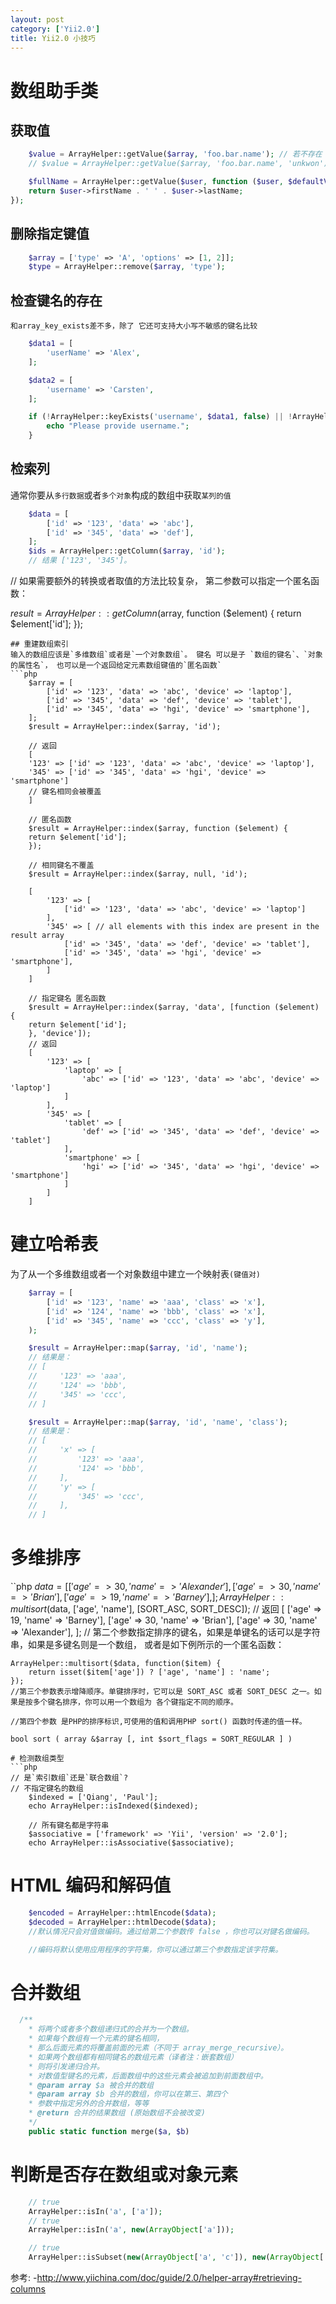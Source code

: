 ```yaml
---
layout: post
category: ['Yii2.0']
title: Yii2.0 小技巧
---
```


# 数组助手类

## 获取值
```php
	$value = ArrayHelper::getValue($array, 'foo.bar.name'); // 若不存在 默认返回 null
	// $value = ArrayHelper::getValue($array, 'foo.bar.name', 'unkwon');

	$fullName = ArrayHelper::getValue($user, function ($user, $defaultValue) {
    return $user->firstName . ' ' . $user->lastName;
});
```
## 删除指定键值
```php
	$array = ['type' => 'A', 'options' => [1, 2]];
	$type = ArrayHelper::remove($array, 'type');
```

## 检查键名的存在
`和array_key_exists差不多，除了 它还可支持大小写不敏感的键名比较`

```php
	$data1 = [
	    'userName' => 'Alex',
	];

	$data2 = [
	    'username' => 'Carsten',
	];

	if (!ArrayHelper::keyExists('username', $data1, false) || !ArrayHelper::keyExists('username', $data2, false)) {
	    echo "Please provide username.";
	}
```
## 检索列
通常你要从`多行数据`或者`多个对象`构成的数组中获取`某列的值`
```php
	$data = [
	    ['id' => '123', 'data' => 'abc'],
	    ['id' => '345', 'data' => 'def'],
	];
	$ids = ArrayHelper::getColumn($array, 'id');
	// 结果 ['123', '345']。
```

// 如果需要额外的转换或者取值的方法比较复杂， 第二参数可以指定一个匿名函数：

$result = ArrayHelper::getColumn($array, function ($element) {
    return $element['id'];
});
```
## 重建数组索引
输入的数组应该是`多维数组`或者是`一个对象数组`。 键名 可以是子 `数组的键名`、`对象的属性名`， 也可以是一个返回给定元素数组键值的`匿名函数`
```php
	$array = [
	    ['id' => '123', 'data' => 'abc', 'device' => 'laptop'],
	    ['id' => '345', 'data' => 'def', 'device' => 'tablet'],
	    ['id' => '345', 'data' => 'hgi', 'device' => 'smartphone'],
	];
	$result = ArrayHelper::index($array, 'id');

	// 返回
	[
    '123' => ['id' => '123', 'data' => 'abc', 'device' => 'laptop'],
    '345' => ['id' => '345', 'data' => 'hgi', 'device' => 'smartphone']
    // 键名相同会被覆盖
	]

	// 匿名函数
	$result = ArrayHelper::index($array, function ($element) {
    return $element['id'];
	});

	// 相同键名不覆盖
	$result = ArrayHelper::index($array, null, 'id');

	[
	    '123' => [
	        ['id' => '123', 'data' => 'abc', 'device' => 'laptop']
	    ],
	    '345' => [ // all elements with this index are present in the result array
	        ['id' => '345', 'data' => 'def', 'device' => 'tablet'],
	        ['id' => '345', 'data' => 'hgi', 'device' => 'smartphone'],
	    ]
	]

	// 指定键名 匿名函数
	$result = ArrayHelper::index($array, 'data', [function ($element) {
    return $element['id'];
	}, 'device']);
	// 返回
	[
	    '123' => [
	        'laptop' => [
	            'abc' => ['id' => '123', 'data' => 'abc', 'device' => 'laptop']
	        ]
	    ],
	    '345' => [
	        'tablet' => [
	            'def' => ['id' => '345', 'data' => 'def', 'device' => 'tablet']
	        ],
	        'smartphone' => [
	            'hgi' => ['id' => '345', 'data' => 'hgi', 'device' => 'smartphone']
	        ]
	    ]
	]
```
# 建立哈希表
为了从一个多维数组或者一个对象数组中建立一个映射表`(键值对)`
```php
	$array = [
	    ['id' => '123', 'name' => 'aaa', 'class' => 'x'],
	    ['id' => '124', 'name' => 'bbb', 'class' => 'x'],
	    ['id' => '345', 'name' => 'ccc', 'class' => 'y'],
	);

	$result = ArrayHelper::map($array, 'id', 'name');
	// 结果是：
	// [
	//     '123' => 'aaa',
	//     '124' => 'bbb',
	//     '345' => 'ccc',
	// ]

	$result = ArrayHelper::map($array, 'id', 'name', 'class');
	// 结果是：
	// [
	//     'x' => [
	//         '123' => 'aaa',
	//         '124' => 'bbb',
	//     ],
	//     'y' => [
	//         '345' => 'ccc',
	//     ],
	// ]
```
# 多维排序
``php
	$data = [
	    ['age' => 30, 'name' => 'Alexander'],
	    ['age' => 30, 'name' => 'Brian'],
	    ['age' => 19, 'name' => 'Barney'],
	];
	ArrayHelper::multisort($data, ['age', 'name'], [SORT_ASC, SORT_DESC]);
	// 返回
	[
	    ['age' => 19, 'name' => 'Barney'],
	    ['age' => 30, 'name' => 'Brian'],
	    ['age' => 30, 'name' => 'Alexander'],
	];
	// 第二个参数指定排序的键名，如果是单键名的话可以是字符串，如果是多键名则是一个数组， 或者是如下例所示的一个匿名函数：

	ArrayHelper::multisort($data, function($item) {
	    return isset($item['age']) ? ['age', 'name'] : 'name';
	});
	//第三个参数表示增降顺序。单键排序时，它可以是 SORT_ASC 或者 SORT_DESC 之一。如果是按多个键名排序，你可以用一个数组为 各个键指定不同的顺序。

	//第四个参数 是PHP的排序标识,可使用的值和调用PHP sort() 函数时传递的值一样。

	bool sort ( array &$array [, int $sort_flags = SORT_REGULAR ] )
```
# 检测数组类型
```php
// 是`索引数组`还是`联合数组`?
// 不指定键名的数组
	$indexed = ['Qiang', 'Paul'];
	echo ArrayHelper::isIndexed($indexed);

	// 所有键名都是字符串
	$associative = ['framework' => 'Yii', 'version' => '2.0'];
	echo ArrayHelper::isAssociative($associative);
```
# HTML 编码和解码值
```php
	$encoded = ArrayHelper::htmlEncode($data);
	$decoded = ArrayHelper::htmlDecode($data);
	//默认情况只会对值做编码。通过给第二个参数传 false ，你也可以对键名做编码。

	//编码将默认使用应用程序的字符集，你可以通过第三个参数指定该字符集。
```
# 合并数组
```php
  /**
    * 将两个或者多个数组递归式的合并为一个数组。
    * 如果每个数组有一个元素的键名相同，
    * 那么后面元素的将覆盖前面的元素（不同于 array_merge_recursive）。
    * 如果两个数组都有相同键名的数组元素（译者注：嵌套数组）
    * 则将引发递归合并。
    * 对数值型键名的元素，后面数组中的这些元素会被追加到前面数组中。
    * @param array $a 被合并的数组
    * @param array $b 合并的数组，你可以在第三、第四个
    * 参数中指定另外的合并数组，等等
    * @return 合并的结果数组 (原始数组不会被改变)
    */
    public static function merge($a, $b)
```

# 判断是否存在数组或对象元素
```php
	// true
	ArrayHelper::isIn('a', ['a']);
	// true
	ArrayHelper::isIn('a', new(ArrayObject['a']));

	// true
	ArrayHelper::isSubset(new(ArrayObject['a', 'c']), new(ArrayObject['a', 'b', 'c'])
```

参考:
-<http://www.yiichina.com/doc/guide/2.0/helper-array#retrieving-columns>
